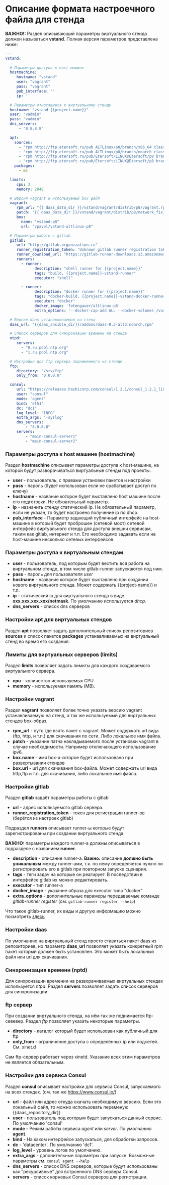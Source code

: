 # Описание формата настроечного файла для стенда

**ВАЖНО!:** Раздел описывающий параметры виртуального стенда должен называться **vstand**.
Полная версия параметров представлена ниже:

```yaml
---
vstand:
 
  # Параметры доступа к host-машине
  hostmachine:
     hostname: "vstand"
     user: "vagrant"
     pass: "vagrant"
     pub_interface: ''
     ip: ''

  # Параметры относящиеся к виртуальному стенду
  hostname: "vstand-{{project.name}}"
  user: "vadmin"
  pass: "vadmin"
  dns_servers:
      - "8.8.8.8"

  apt:
    sources:
      - "rpm http://ftp.etersoft.ru/pub ALTLinux/p8/branch/x86_64 classic"
      - "rpm http://ftp.etersoft.ru/pub ALTLinux/p8/branch/noarch classic" 
      - "rpm http://ftp.etersoft.ru/pub/Etersoft/LINUX@Etersoft/p8 branch/x86_64 addon"
      - "rpm http://ftp.etersoft.ru/pub/Etersoft/LINUX@Etersoft/p8 branch/noarch addon"
    packages:
      - mc

  limits:
     cpu: 3
     memory: 2048

  # Версия vagrant и используемый box файл
  vagrant:
     rpm_url: "{{ daas_data_dir }}/vstand/vagrant/distrib/p8/vagrant.rpm"
     patch: "{{ daas_data_dir }}/vstand/vagrant/distrib/p8/network_fix_ipv6.rb.patch"
     box: 
       name: "vstand-p8"
       url: "vpavel/vstand-altlinux-p8"

  # Параметры работы с gitlab
  gitlab:
     url: "http://gitlab.organization.ru"
     runner_registration_token: 'Unknown gitlab runner registration token'
     runner_download_url: "https://gitlab-runner-downloads.s3.amazonaws.com/latest/binaries/gitlab-runner-linux-amd64"
     runners:
       - runner:
             description: "shell runner for {{project.name}}"
             tags: "build, {{project.name}}-vstand-runner"
             executor: "shell"

       - runner: 
             description: "docker runner for {{project.name}}"
             tags: "docker-build, {{project.name}}-vstand-docker-runner"
             executor: "docker"
             docker_image: 'fotengauer/altlinux-p8'
             extra_options: '--docker-cap-add ALL --docker-volumes /var/run/docker.sock:/var/run/docker.sock --docker-privileged'

  # Версия daas устанавливаемая на стенд
  daas_url: "{{daas_ansible_dir}}/addons/daas-0.3-alt3.noarch.rpm"

  # Список серверов для синхронзации времени на стенде
  ntpd:
     servers:
       - "0.ru.pool.ntp.org"
       - "1.ru.pool.ntp.org"

  # Настройки для ftp сервера поднимаемого на стенде
  ftp:
     directory: "/srv/ftp"
     only_from: "0.0.0.0"

  consul:
     url: "https://releases.hashicorp.com/consul/1.2.1/consul_1.2.1_linux_amd64.zip"
     user: "consul"
     mode: 'agent'
     bind: 'eth1'
     dc: "dc1"
     log_level: "INFO"
     extra_args: '-syslog'
     dns_servers:
         - "8.8.8.8"
     servers:
         - "main-consul-server1"
         - "main-consul-server2"
```

### Параметры доступа к host машине (hostmachine)
Раздел **hostmachine** описывает параметры доступа к host-машине, на которой будут
разворачиваться виртуальные стенды под проекты.
* **user**    - пользователь, с правами установки пакетов и настройки
* **pass**    - пароль (будет использован если не срабатывает доступ по ключу)
* **hostname** - название которое будет выставлено host машине после его подготовки. Не обязательный параметр.
* **ip**      - назначить стенду статический ip. Не обязательный параметр, если не указан, то будет настроено получение ip по dhcp.
* **pub_interface** - Параметр задающий публичный интерфейс на host-машине в который будет проброшен (сетевой мост)
сетевой интерфейс виртуального стенда для доступа внешни сервисам, таким как gitlab, интернет и т.п.
Его необходимо задавать если на host-машине несколько сетевых интерфейсов.

### Параметры доступа к виртуальным стендам
* **user**     - пользователь, под которым будет вестить вся работа на виртуальном стенде, в том числе gitlab-runner запускаются под ним.
* **pass**     - пароль для пользователя *user*
* **hostname** - название которое будет выставлено при создании нового виртуального стенда. Может содержать {{project-name}} и т.п.
* **ip**       - статический ip для виртуального стенда в виде **xxx.xxx.xxx.xxx/netmask**. По умолчанию используется *dhcp*.
* **dns_servers** - список dns серверов

### Настройки apt для виртуальных стендов
Раздел **apt** позволяет задать дополнительный список репозиториев **sources** и список пакетов **packages** устанавливаемых 
на виртуальный стенд во время его создания.

### Лимиты для виртуальных серверов (limits)
Раздел **limits** позволяет задать лимиты для каждого создаваемого виртуального сервера.
* **cpu**     - количество используемых CPU
* **memory**  - используемая память (MB).

### Настройки vagrant
Раздел **vagrant** позволяет более точно указать версию vagrant устанавливаемую на стенд, а так же используемый
для виртуальных стендов box-образ.
* **rpm_url**   - путь где взять пакет с vagrant. Может содержать url вида (ftp, http, и т.п.) для скачивания по сети. Либо локальное имя файла.
* **patch**     - указание патча накладываемого после установки vagrant в случае необходимости. Например отключающего использование ipv6.
* **box.name**  - имя box-а которое будет использовано при развертывании стендов
* **box.url**   - url для скачивания box-файла. Может содержать url вида http,ftp и т.п. для скачивания, либо локальное имя файла.

### Настройки gitlab
Раздел **gitlab** задаёт параметры работы с gitlab

* **url**                       - адрес используемого gitlab сервера.
* **runner_registration_token** - токен для регистрации runner-ов (берётся из настроек gitlab)

Подраздел **runners** описывает runner-ы которые будут зарегистрированы при создании виртуального стенда.

**ВАЖНО:** параметры каждого runner-а должны описываться в подразделе с названием **runner**.

* **description**   - описание runner-а. **Важно:** описание **должно быть уникальным** между runner-ами, т.к. по нему определяется нужно ли регистрировать его в gitlab при повторном запуске сценария. 
* **tags**          - теги задач на которые он реагирует. В последствии в интерфейсе gitlab их можно редактировать.
* **executor**      - тип runner-а
* **docker_image**  - указание образа для executor типа "docker"
* **extra_options** - дополнительные парамеры передаваемые команде *gitlab-runner register* (см. ```gitlab-runner register --help```) 

Что такое gitlab-runner, их виды и другую информацию можно посмотреть [здесь](https://docs.gitlab.com/runner/)

### Настройки daas
По умолчанию на виртуальный стенд просто ставиться пакет daas из репозиториев, но параметр **daas_url** позволяет
указать конкретный rpm пакет который должен быть установлен. Это может быть локальный файл или url для скачивания.

### Синхронизация времени (nptd)
Для синхронзации времении на разворачиваемых виртуальных стендах используется *ntpd*. Раздел **servers**
позволяет задать список серверов для синхронизации.

### ftp сервер
При создании виртуального стенда, на нём так же поднимается ftp-севевер. Раздел *ftp* позволяет
указать некоторые параметры.
* **directory** - каталог который будет использован как публичный для ftp
* **only_from** - ограничение доступа с определённых ip или подсетей. См. xinet.d

Сам ftp-сервер работает через xinetd. Указание всех этим параметров не является обязательным.

### Настройки для сервиса Consul
Раздел **consul** описывает настройки для сервиса Consul, запускаемого на всех стендах.
(см. так же https://www.consul.io/)

* **url**      - файл или адрес откуда скачать необходимую версию. Если это локальный файл,
                 то можно использовать переменую {{daas_repository_dir}}
* **user**     - пользователь под которым будет запускаться данный сервис. По умолчанию 'consul'
* **mode**     - Режим работы сервиса *agent* или *server*. По умолчанию **agent**.
* **bind**     - На каком интерфейсе запускаться, для обработки запросов.
* **dc**       - 'datacenter'. По умолчанию 'dc1'.
* **log_level** - уровень логов по умолчанию.
* **extra_args** - допонительные параметры при запуске. Возможные параметры см. ```consul agent --help```
* **dns_servers** - список DNS серверов, которые будут использованы как "рекурсивные" для встроенного DNS сервера Consul.
* **servers**  - список корневых Consul серверов для регистрации.
